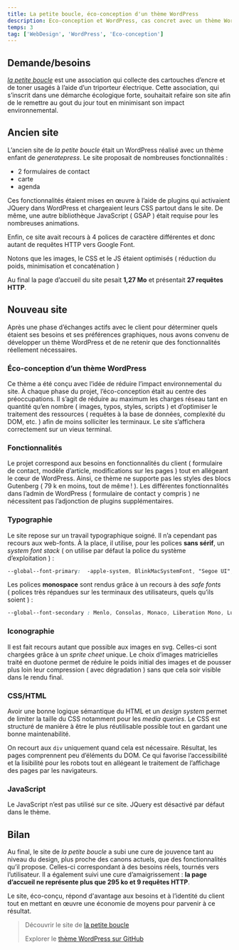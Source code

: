 ```yaml
---
title: La petite boucle, éco-conception d'un thème WordPress
description: Eco-conception et WordPress, cas concret avec un thème WordPress éco-conçu pour le site de la petite boucle.
temps: 3
tag: ['WebDesign', 'WordPress', 'Eco-conception']
---
```



## Demande/besoins
*[la petite boucle](https://www.lapetiteboucle.fr)* est une association qui collecte des cartouches d’encre et de toner usagés à l’aide d’un triporteur électrique.
Cette association, qui s’inscrit dans une démarche écologique forte, souhaitait refaire son site afin de le remettre au gout du jour tout en minimisant son impact environnemental.
 
## Ancien site
<v-img src="lpb.jpeg" alt="la petite boucle ancien site"></v-img>
L’ancien site de *la petite boucle* était un WordPress réalisé avec un thème enfant de *generatepress*. 
Le site proposait de nombreuses fonctionnalités :
- 2 formulaires de contact
- carte 
- agenda

Ces fonctionnalités étaient mises en œuvre à l’aide de plugins qui activaient JQuery dans WordPress et chargeaient leurs CSS partout dans le site.
De même, une autre bibliothèque JavaScript ( GSAP ) était requise pour les nombreuses animations.

Enfin, ce site avait recours à 4 polices de caractère différentes et donc autant de requêtes HTTP vers Google Font.

Notons que les images, le CSS et le JS étaient optimisés ( réduction du poids, minimisation et concaténation ) 

Au final la page d’accueil du site pesait **1,27 Mo** et présentait **27 requêtes HTTP**.

## Nouveau site
<v-img src="lpb-new.jpeg" alt="la petite boucle nouveau site"></v-img>
 Après une phase d’échanges actifs avec le client pour déterminer quels étaient ses besoins et ses préférences graphiques, nous avons convenu de développer un thème WordPress et de ne retenir que des fonctionnalités réellement nécessaires.
 
### Éco-conception d’un thème WordPress
Ce thème a été conçu avec l’idée de réduire l’impact environnemental du site. À chaque phase du projet, l’éco-conception était au centre des préoccupations.
Il s’agit de réduire au maximum les charges réseau tant en quantité qu’en nombre ( images, typos, styles, scripts ) et d’optimiser le traitement des ressources ( requêtes à la base de données, complexité du DOM, etc. ) afin de moins solliciter les terminaux. Le site s’affichera correctement sur un vieux terminal. 

### Fonctionnalités
Le projet correspond aux besoins en fonctionnalités du client ( formulaire de contact, modèle d’article, modifications sur les pages ) tout en allégeant le cœur de WordPress.
Ainsi, ce thème ne supporte pas les styles des blocs Gutenberg ( 79 k en moins, tout de même ! ).
Les différentes fonctionnalités dans l’admin de WordPress ( formulaire de contact y compris ) ne nécessitent pas l’adjonction de plugins supplémentaires.

### Typographie
Le site repose sur un travail typographique soigné. Il n’a cependant pas recours aux web-fonts.
À la place, il utilise, pour les polices **sans sérif**, un *system font stack* ( on utilise par défaut la police du système d’exploitation ) :

```	css
--global--font-primary:  -apple-system, BlinkMacSystemFont, "Segoe UI", Roboto, Oxygen-Sans, Ubuntu, Cantarell, "Helvetica Neue", sans-serif;
```

Les polices **monospace** sont rendus grâce à un recours à des *safe fonts* ( polices très répandues sur les terminaux des utilisateurs, quels qu’ils soient ) :

```css
--global--font-secondary : Menlo, Consolas, Monaco, Liberation Mono, Lucida Console, monospace;
```


### Iconographie
Il est fait recours autant que possible aux images en svg. Celles-ci sont chargées grâce à un *sprite cheet* unique.
Le choix d’images matricielles traité en duotone permet de réduire le poids initial des images et de pousser plus loin leur compression ( avec dégradation ) sans que cela soir visible dans le rendu final.

### CSS/HTML
Avoir une bonne logique sémantique du HTML et un *design system* permet de limiter la taille du CSS notamment pour les *media queries*. Le CSS est structuré de manière à être le plus réutilisable possible tout en gardant une bonne maintenabilité.

On recourt aux ```div``` uniquement quand cela est nécessaire.
Résultat, les pages comprennent peu d’éléments du DOM. Ce qui favorise l’accessibilité et la lisibilité pour les robots tout en allégeant le traitement de l’affichage des pages par les navigateurs. 

### JavaScript
Le JavaScript n’est pas utilisé sur ce site. JQuery est désactivé par défaut dans le thème.

## Bilan
Au final, le site de *la petite boucle* a subi une cure de jouvence tant au niveau du design, plus proche des canons actuels, que des fonctionnalités qu’il propose. Celles-ci correspondant à des besoins réels, tournés vers l’utilisateur.
Il a également suivi une cure d’amaigrissement : **la page d’accueil ne représente plus que 295 ko et 9 requêtes HTTP**.

Le site, éco-conçu, répond d'avantage aux besoins et à l’identité du client tout en mettant en œuvre une économie de moyens pour parvenir à ce résultat.

> Découvrir le site de [la petite boucle](https://www.lapetiteboucle.fr)
> 
> Explorer le [thème WordPress sur GitHub](https://github.com/benabot/lapetiteboucle)